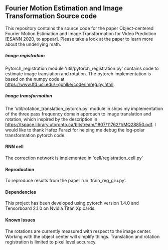 Fourier Motion Estimation and Image Transformation Source code
--------------------------------------------------------------------------------------------------------------------

This repository contains the source code for the paper Object-centered Fourier Motion Estimation
and Image Transformation for Video Prediction [ESANN 2020, to appear]. Please take a look at the 
paper to learn more about the underlying math.

##### Image registration
Pytorch_registration module 'util/pytorch_registration.py' contains code to estimate image translation and rotation.
The pytorch implementation is based on the numpy code at https://www.lfd.uci.edu/~gohlke/code/imreg.py.html. 

##### Image transformation
The 'util/rotation_translation_pytorch.py' module in ships my implementation of the three pass frequency domain
approach to image translation and rotation, which inspired by the description in 
https://tspace.library.utoronto.ca/bitstream/1807/11762/1/MQ28850.pdf.
I would like to thank Hafez Farazi for helping me debug the log-polar transformation pytorch code.

#### RNN cell
The correction network is implemented in 'cell/registration_cell.py' 

#### Reproduction
To reproduce results from the paper run 'train_reg_gru.py'.

#### Dependencies
This project has been developed using pytorch version 1.4.0 and Tensorboard 2.1.0 on Nvidia Titan Xp cards.

#### Known Issues
The rotations are currently measured with respect to the image center. Working with the object center will 
simplify things. Translation and rotation registration is limited to pixel level accuracy.
